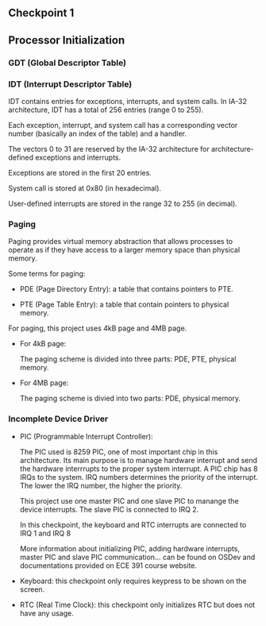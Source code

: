## Checkpoint 1
## Processor Initialization

### GDT (Global Descriptor Table)


### IDT (Interrupt Descriptor Table)
IDT contains entries for exceptions, interrupts, and system calls. In IA-32 architecture, IDT has a total of 256 entries (range 0 to 255). 

Each exception, interrupt, and system call has a corresponding vector number (basically an index of the table) and a handler. 

The vectors 0 to 31 are reserved by the IA-32 architecture for architecture-defined exceptions and interrupts.

Exceptions are stored in the first 20 entries.

System call is stored at 0x80 (in hexadecimal).

User-defined interrupts are stored in the range 32 to 255 (in decimal).

### Paging
Paging provides virtual memory abstraction that allows processes to operate as if they have access to a larger memory space than physical memory.

Some terms for paging:
- PDE (Page Directory Entry): a table that contains pointers to PTE. 

- PTE (Page Table Entry): a table that contain pointers to physical memory.


For paging, this project uses 4kB page and 4MB page.

-   For 4kB page: 
    
    The paging scheme is divided into three parts: PDE, PTE, physical memory.


-   For 4MB page:
    
    The paging scheme is divied into two parts: PDE, physical memory.









### Incomplete Device Driver

- PIC (Programmable Interrupt Controller): 
    
    The PIC used is 8259 PIC, one of most important chip in this architecture. Its main purpose is to manage hardware interrupt and send the hardware interrrupts to the proper system interrupt. A PIC chip has 8 IRQs to the system. IRQ numbers determines the priority of the interrupt. The lower the IRQ number, the higher the priority.
    
    This project use one master PIC and one slave PIC to manange the device interrupts. The slave PIC is connected to IRQ 2.
    
    In this checkpoint, the keyboard and RTC interrupts are connected to IRQ 1 and IRQ 8
    
    More information about initializing PIC, adding hardware interrupts, master PIC and slave PIC communication... can be found on OSDev and documentations provided on ECE 391 course website.

- Keyboard: this checkpoint only requires keypress to be shown on the screen.

- RTC (Real Time Clock): this checkpoint only initializes RTC but does not have any usage.